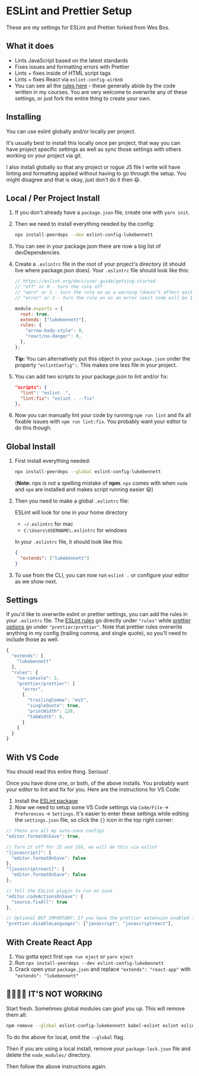 # ESLint and Prettier Setup

These are my settings for ESLint and Prettier forked from Wes Bos.

## What it does

- Lints JavaScript based on the latest standards
- Fixes issues and formatting errors with Prettier
- Lints + fixes inside of HTML script tags
- Lints + fixes React via `eslint-config-airbnb`
- You can see all the [rules here](https://github.com/lukebennett88/eslint-config-lukebennett/blob/master/.eslintrc.js) - these generally abide by the code written in my courses. You are very welcome to overwrite any of these settings, or just fork the entire thing to create your own.

## Installing

You can use eslint globally and/or locally per project.

It's usually best to install this locally once per project, that way you can have project specific settings as well as sync those settings with others working on your project via git.

I also install globally so that any project or rogue JS file I write will have linting and formatting applied without having to go through the setup. You might disagree and that is okay, just don't do it then 😃.

## Local / Per Project Install

1. If you don't already have a `package.json` file, create one with `yarn init`.

2. Then we need to install everything needed by the config:

   ```bash
   npx install-peerdeps --dev eslint-config-lukebennett
   ```

3. You can see in your package.json there are now a big list of devDependencies.

4. Create a `.eslintrc` file in the root of your project's directory (it should live where package.json does). Your `.eslintrc` file should look like this:

   ```js
   // https://eslint.org/docs/user-guide/getting-started
   // "off" or 0 - turn the rule off
   // "warn" or 1 - turn the rule on as a warning (doesn’t affect exit code)
   // "error" or 2 - turn the rule on as an error (exit code will be 1)

   module.exports = {
     root: true,
     extends: ["lukebennett"],
     rules: {
       "arrow-body-style": 0,
       "react/no-danger": 0,
     },
   };
   ```

   **Tip:** You can alternatively put this object in your `package.json` under the property `"eslintConfig":`. This makes one less file in your project.

5. You can add two scripts to your package.json to lint and/or fix:

   ```json
   "scripts": {
     "lint": "eslint .",
     "lint:fix": "eslint . --fix"
   },
   ```

6. Now you can manually lint your code by running `npm run lint` and fix all fixable issues with `npm run lint:fix`. You probably want your editor to do this though.

## Global Install

1. First install everything needed:

   ```bash
   npx install-peerdeps --global eslint-config-lukebennett
   ```

   (**Note:** npx is not a spelling mistake of **npm**. `npx` comes with when `node` and `npm` are installed and makes script running easier 😃)

2. Then you need to make a global `.eslintrc` file:

   ESLint will look for one in your home directory

   - `~/.eslintrc` for mac
   - `C:\Users\USERNAME\.eslintrc` for windows

   In your `.eslintrc` file, it should look like this:

   ```json
   {
     "extends": ["lukebennett"]
   }
   ```

3. To use from the CLI, you can now run `eslint .` or configure your editor as we show next.

## Settings

If you'd like to overwrite eslint or prettier settings, you can add the rules in your `.eslintrc` file. The [ESLint rules](https://eslint.org/docs/rules/) go directly under `"rules"` while [prettier options](https://prettier.io/docs/en/options.html) go under `"prettier/prettier"`. Note that prettier rules overwrite anything in my config (trailing comma, and single quote), so you'll need to include those as well.

```js
{
  "extends": [
    "lukebennett"
  ],
  "rules": {
    "no-console": 2,
    "prettier/prettier": [
      "error",
      {
        "trailingComma": "es5",
        "singleQuote": true,
        "printWidth": 120,
        "tabWidth": 8,
      }
    ]
  }
}
```

## With VS Code

You should read this entire thing. Serious!

Once you have done one, or both, of the above installs. You probably want your editor to lint and fix for you. Here are the instructions for VS Code:

1. Install the [ESLint package](https://marketplace.visualstudio.com/items?itemName=dbaeumer.vscode-eslint)
2. Now we need to setup some VS Code settings via `Code/File` → `Preferences` → `Settings`. It's easier to enter these settings while editing the `settings.json` file, so click the `{}` icon in the top right corner:

```js
// These are all my auto-save configs
"editor.formatOnSave": true,

// Turn it off for JS and JSX, we will do this via eslint
"[javascript]": {
  "editor.formatOnSave": false
},
"[javascriptreact]": {
  "editor.formatOnSave": false
},

// Tell the ESLint plugin to run on save
"editor.codeActionsOnSave": {
  "source.fixAll": true
},

// Optional BUT IMPORTANT: If you have the prettier extension enabled for other languages like CSS and HTML, turn it off for JS since we are doing it through Eslint already
"prettier.disableLanguages": ["javascript", "javascriptreact"],
```

## With Create React App

1. You gotta eject first `npm run eject` or `yarn eject`
1. Run `npx install-peerdeps --dev eslint-config-lukebennett`
1. Crack open your `package.json` and replace `"extends": "react-app"` with `"extends": "lukebennett"`

## 🤬🤬🤬🤬 IT'S NOT WORKING

Start fresh. Sometimes global modules can goof you up. This will remove them all:

```bash
npm remove --global eslint-config-lukebennett babel-eslint eslint eslint-config-prettier eslint-config-airbnb eslint-plugin-html eslint-plugin-prettier eslint-plugin-import eslint-plugin-jsx-a11y eslint-plugin-react prettier eslint-plugin-react-hooks
```

To do the above for local, omit the `--global` flag.

Then if you are using a local install, remove your `package-lock.json` file and delete the `node_modules/` directory.

Then follow the above instructions again.
